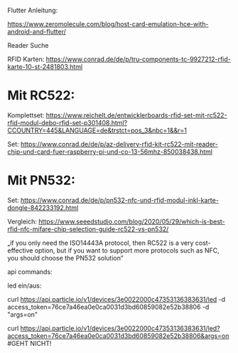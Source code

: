 Flutter Anleitung:

https://www.zeromolecule.com/blog/host-card-emulation-hce-with-android-and-flutter/


Reader Suche

RFID Karten: https://www.conrad.de/de/p/tru-components-tc-9927212-rfid-karte-10-st-2481803.html

# Mit RC522:

Komplettset: https://www.reichelt.de/entwicklerboards-rfid-set-mit-rc522-rfid-modul-debo-rfid-set-p301408.html?CCOUNTRY=445&LANGUAGE=de&trstct=pos_3&nbc=1&&r=1

Set: https://www.conrad.de/de/p/az-delivery-rfid-kit-rc522-mit-reader-chip-und-card-fuer-raspberry-pi-und-co-13-56mhz-850038438.html

# Mit PN532:

Set: https://www.conrad.de/de/p/pn532-nfc-und-rfid-modul-inkl-karte-dongle-842233192.html

 
Vergleich: https://www.seeedstudio.com/blog/2020/05/29/which-is-best-rfid-nfc-mifare-chip-selection-guide-rc522-vs-pn532/

„if you only need the ISO14443A protocol, then RC522 is a very cost-effective option, but if you want to support more protocols such as NFC, you should choose the PN532 solution”






api commands:

led ein/aus:

curl https://api.particle.io/v1/devices/3e0022000c47353136383631/led -d access_token=76ce7a46ea0e0ca0031d3bd60859082e52b38806 -d "args=on"

curl https://api.particle.io/v1/devices/3e0022000c47353136383631/led?access_token=76ce7a46ea0e0ca0031d3bd60859082e52b38806&args=on #GEHT NICHT!

